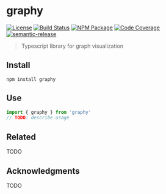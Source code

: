 # graphy
[![License][]](https://opensource.org/licenses/Apache-2.0)
[![Build Status]](https://github.com/Yony/graphy/actions/workflows/ci.yml)
[![NPM Package]](https://npmjs.org/package/graphy)
[![Code Coverage]](https://codecov.io/gh/Yony/graphy)
[![semantic-release]](https://github.com/semantic-release/semantic-release)

[License]: https://img.shields.io/badge/License-Apache%202.0-blue.svg
[Build Status]: https://github.com/Yony/graphy/actions/workflows/ci.yml/badge.svg
[NPM Package]: https://img.shields.io/npm/v/graphy.svg
[Code Coverage]: https://codecov.io/gh/Yony/graphy/branch/master/graph/badge.svg
[semantic-release]: https://img.shields.io/badge/%20%20%F0%9F%93%A6%F0%9F%9A%80-semantic--release-e10079.svg

> Typescript library for graph visualization

## Install

``` shell
npm install graphy
```

## Use

``` typescript
import { graphy } from 'graphy'
// TODO: describe usage
```

## Related

TODO

## Acknowledgments

TODO
